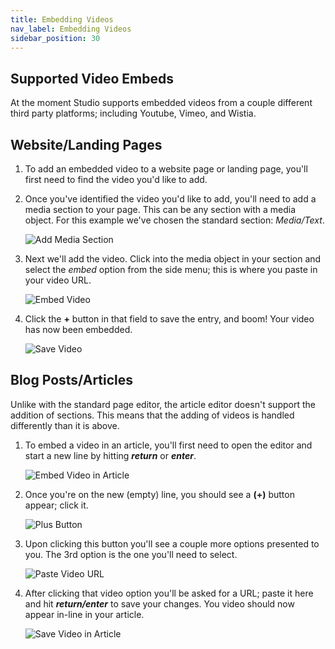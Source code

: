 ```yaml
---
title: Embedding Videos
nav_label: Embedding Videos
sidebar_position: 30
---
```


## Supported Video Embeds

At the moment Studio supports embedded videos from a couple different third party platforms; including Youtube, Vimeo,
and Wistia.

## Website/Landing Pages

1. To add an embedded video to a website page or landing page, you'll first need to find the video you'd like to add.
2. Once you've identified the video you'd like to add, you'll need to add a media section to your page. This can be any
   section with a media object. For this example we've chosen the standard section: *Media/Text*.

   ![Add Media Section](/assets/studio/screely-1651247207807.png)

3. Next we'll add the video. Click into the media object in your section and select the *embed* option from the side
   menu; this is where you paste in your video URL.

   ![Embed Video](/assets/studio/screely-1651247220054.png)

4. Click the **+** button in that field to save the entry, and boom! Your video has now been embedded.

   ![Save Video](/assets/studio/screely-1651247227224.png)

## Blog Posts/Articles

Unlike with the standard page editor, the article editor doesn't support the addition of sections. This means that the
adding of videos is handled differently than it is above.

1. To embed a video in an article, you'll first need to open the editor and start a new line by hitting ***return*** or
   ***enter***.

   ![Embed Video in Article](/assets/studio/screely-1651248282917.png)

2. Once you're on the new (empty) line, you should see a **(+)** button appear; click it.

   ![Plus Button](/assets/studio/screely-1651248286871.png)

3. Upon clicking this button you'll see a couple more options presented to you. The 3rd option is the one you'll need to
   select.

   ![Paste Video URL](/assets/studio/screely-1651248293197.png)

4. After clicking that video option you'll be asked for a URL; paste it here and hit ***return/enter*** to save your
   changes. You video should now appear in-line in your article.

   ![Save Video in Article](/assets/studio/screely-1651248383992.png)

